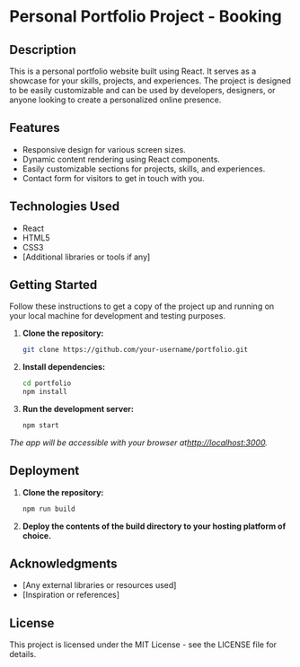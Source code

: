 # Personal Portfolio Project - Booking

## Description

This is a personal portfolio website built using React. It serves as a showcase for your skills, projects, and experiences. The project is designed to be easily customizable and can be used by developers, designers, or anyone looking to create a personalized online presence.

## Features

- Responsive design for various screen sizes.
- Dynamic content rendering using React components.
- Easily customizable sections for projects, skills, and experiences.
- Contact form for visitors to get in touch with you.

## Technologies Used

- React
- HTML5
- CSS3
- [Additional libraries or tools if any]

## Getting Started

Follow these instructions to get a copy of the project up and running on your local machine for development and testing purposes.

1. **Clone the repository:**

   ```bash
   git clone https://github.com/your-username/portfolio.git
   ```
   
2. **Install dependencies:**

   ```bash
   cd portfolio
   npm install
   ```

3. **Run the development server:**

   ```bash
   npm start
   ```

*The app will be accessible with your browser at[http://localhost:3000](http://localhost:3000).*

## Deployment

1. **Clone the repository:**

   ```bash
   npm run build
   ```
   
3. **Deploy the contents of the build directory to your hosting platform of choice.**

## Acknowledgments

* [Any external libraries or resources used]
* [Inspiration or references]

## License

This project is licensed under the MIT License - see the LICENSE file for details.


